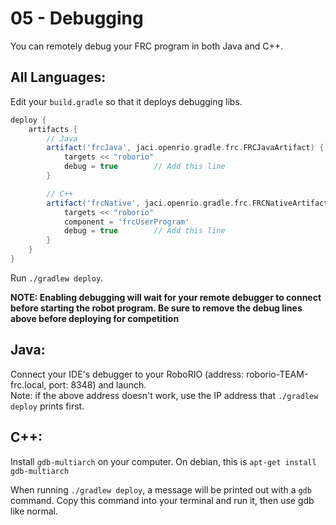 05 - Debugging
====

You can remotely debug your FRC program in both Java and C++.

## All Languages:
Edit your `build.gradle` so that it deploys debugging libs.
```gradle
deploy {
    artifacts {
        // Java
        artifact('frcJava', jaci.openrio.gradle.frc.FRCJavaArtifact) {
            targets << "roborio"
            debug = true        // Add this line
        }

        // C++
        artifact('frcNative', jaci.openrio.gradle.frc.FRCNativeArtifact) {
            targets << "roborio"
            component = 'frcUserProgram'
            debug = true        // Add this line
        }
    }
}
```

Run `./gradlew deploy`.

**NOTE: Enabling debugging will wait for your remote debugger to connect before starting the robot program. Be sure to remove the debug lines above before deploying for competition**

## Java:
Connect your IDE's debugger to your RoboRIO (address: roborio-TEAM-frc.local, port: 8348) and launch.  
Note: if the above address doesn't work, use the IP address that `./gradlew deploy` prints first.

## C++:
Install `gdb-multiarch` on your computer. On debian, this is `apt-get install gdb-multiarch`

When running `./gradlew deploy`, a message will be printed out with a `gdb` command. Copy this command into your terminal and run it, then use gdb like normal.